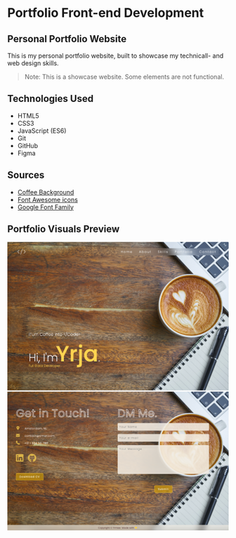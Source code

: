 # Portfolio Front-end Development

## Personal Portfolio Website

This is my personal portfolio website, built to showcase my technicall- and web design skills.

> Note: This is a showcase website. Some elements are not functional.

## Technologies Used

* HTML5
* CSS3
* JavaScript (ES6)
* Git
* GitHub
* Figma

## Sources

* [Coffee Background](https://freepik.com)
* [Font Awesome icons](https://fontawesome.com)
* [Google Font Family](https://fonts.google.com/specimen/Poppins)

## Portfolio Visuals Preview

![Landing page](/Portfolio_FrontEnd/images/Homepage.png)
![Contact page](/Portfolio_FrontEnd/images/Contactpage.png)
